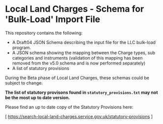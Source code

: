 # Local Land Charges - Schema for 'Bulk-Load' Import File

This repository contains the following:
* A Draft04 JSON Schema describing the input file for the LLC bulk-load program.
* A JSON schema showing the mapping between the Charge types, sub categories and instruments (validation of this mapping has been removed from the v5.0 schema and is now performed separately)
* A list of statutory provisions

During the Beta phase of Local Land Charges, these schemas could be subject to change.

**The list of statutory provisons found in ```statutory_provisions.txt``` may not be the most up to date version.**

Please find an up to date copy of the Statutory Provisions here:

[ https://search-local-land-charges.service.gov.uk/statutory-provisions ]
